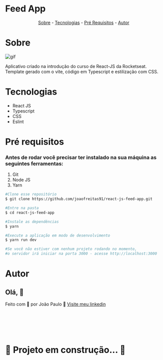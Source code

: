 # Feed App

<p align="center">
  <a href="#sobre">Sobre</a> -
  <a href="#tech">Tecnologias</a> -
  <a href="#pre">Pré Requisitos</a> -
  <a href="#author">Autor</a>
</p>


<h1 id='sobre'>Sobre</h1>

![gif](../rocketseat-feed/src/assets/git/presentation.gif)

Aplicativo criado na introdução do curso de React-JS da Rocketseat.
Template gerado com o vite, código em Typescript e estilização com CSS.

<h1 id='tech'>Tecnologias</h1>

- React JS
- Typescript
- CSS
- Eslint



<h1 id='pre'>Pré requisitos </h1>

### Antes de rodar você precisar ter instalado na sua máquina as seguintes ferramentas:

1. Git
2. Node JS
3. Yarn

```bash
#Clone esse repositório
$ git clone https://github.com/joaofreitas91/react-js-feed-app.git

#Entre na pasta
$ cd react-js-feed-app

#Instale as dependências 
$ yarn

#Execute a aplicação em modo de desenvolvimento
$ yarn run dev

#Se você não estiver com nenhum projeto rodando no momento, 
#o servidor irá iniciar na porta 3000 - acesse http://localhost:3000

```
<h1 id='author'>Autor</h1>

## Olá, 👋

Feito com 💜 por João Paulo 👋 [Visite meu linkedin](https://www.linkedin.com/in/joaopfreitas91/)



</br>
</br>
</br>
</br>

# 🚧 Projeto em construção... 🚀